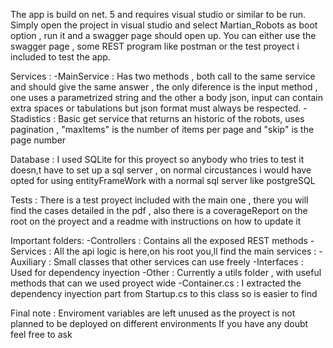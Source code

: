 The app is build on net. 5 and requires visual studio or similar to be run.
Simply open the project in visual studio and select Martian_Robots as boot option , run it and a swagger page should open up.
You can either use the swagger page , some REST program like postman or the test proyect i included to test the app.

Services :
	-MainService : Has two methods , both call to the same service and should give the same answer , the only diference is the input method , one uses a parametrized string and the other a body json, 
input can contain extra spaces or tabulations but json format must always be respected.
	-Stadistics : Basic get service that returns an historic of the robots, uses pagination , "maxItems" is the number of items per page and "skip" is the page number

Database : 
	I used SQLite for this proyect so anybody who tries to test it doesn,t have to set up a sql server , on normal circustances i would have opted for using entityFrameWork with a normal sql server like postgreSQL

Tests : 
	There is a test proyect included with the main one , there you will find the cases detailed in the pdf , also there is a coverageReport on the root on the proyect and a readme with instructions on how to update it

Important folders:
	-Controllers : Contains all the exposed REST methods
	-Services : All the api logic is here,on his root you,ll find the main services :
		-Auxiliary : Small classes that other services can use freely
		-Interfaces : Used for dependency inyection
		-Other : Currently a utils folder , with useful methods that can we used proyect wide
	-Container.cs : I extracted the dependency inyection part from Startup.cs to this class so is easier to find

Final note : Enviroment variables are left unused as the proyect is not planned to be deployed on different environments
If you have any doubt feel free to ask